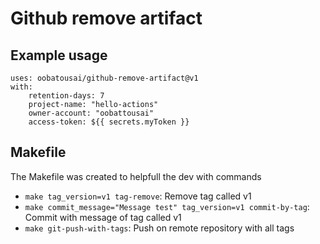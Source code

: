 # Github remove artifact

## Example usage

```
uses: oobatousai/github-remove-artifact@v1
with:
    retention-days: 7
    project-name: "hello-actions"
    owner-account: "oobattousai"
    access-token: ${{ secrets.myToken }}
```

## Makefile

The Makefile was created to helpfull the dev with commands

* `make tag_version=v1 tag-remove`: Remove tag called v1
* `make commit_message="Message test" tag_version=v1 commit-by-tag`: Commit with message of tag called v1
* `make git-push-with-tags`: Push on remote repository with all tags